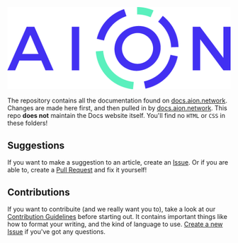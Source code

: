 ![Aion Logo](aion-logo.png)

The repository contains all the documentation found on [docs.aion.network](https://docs.aion.network). Changes are made here first, and then pulled in by [docs.aion.network](https://docs.aion.network). This repo **does not** maintain the Docs website itself. You'll find no `HTML` or `CSS` in these folders!

## Suggestions

If you want to make a suggestion to an article, create an [Issue](https://github.com/mohnjatthews/aion-docs/issues). Or if you are able to, create a [Pull Request](https://github.com/mohnjatthews/aion-docs/pulls) and fix it yourself!

## Contributions

If you want to contribuite (and we really want you to), take a look at our [Contribution Guidelines](https://github.com/mohnjatthews/aion-docs/blob/master/extra/contribution-guidelines.md) before starting out. It contains important things like how to format your writing, and the kind of language to use. [Create a new Issue](https://github.com/mohnjatthews/aion-docs/issues) if you've got any questions.